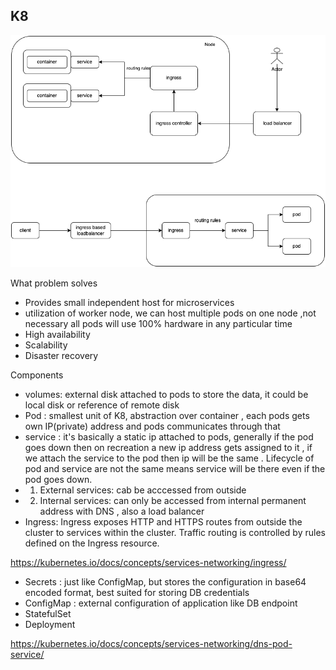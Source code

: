 K8
-----------------------------

![Alt text](K8.png?raw=true "Title")

What problem solves
- Provides small independent host for microservices
- utilization of worker node, we can host multiple pods on one node ,not necessary all pods will use 100% hardware in any particular time
- High availability
- Scalability
- Disaster recovery


Components
- volumes: external disk attached to pods to store the data, it could be local disk or reference of remote disk
- Pod : smallest unit of K8, abstraction over container , each pods gets own IP(private) address and pods communicates through that  
- service : it's basically a static ip attached to pods, generally if the pod goes down then on recreation a new ip address gets assigned to it , if we attach the service to the pod then ip will be the same . Lifecycle of pod and service are not the same means service will be there even if the pod goes down.
- 1)  External services: cab be acccessed from outside
- 2) Internal services: can only be accessed from internal 
permanent address with DNS , also a load balancer
- Ingress: Ingress exposes HTTP and HTTPS routes from outside the cluster to services within the cluster. Traffic routing is controlled by rules defined on the Ingress resource.

https://kubernetes.io/docs/concepts/services-networking/ingress/


- Secrets : just like ConfigMap, but stores the configuration in base64 encoded format, best suited for storing DB credentials
- ConfigMap : external configuration of application like DB endpoint
- StatefulSet
- Deployment


https://kubernetes.io/docs/concepts/services-networking/dns-pod-service/


